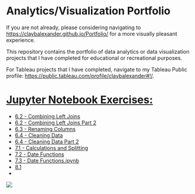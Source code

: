 # Analytics/Visualization Portfolio

If you are not already, please considering navigating to https://claybalexander.github.io/Portfolio/ for a more visually pleasant experience. 

This repository contains the portfolio of data analytics or data visualization projects that I have completed for educational or recreational purposes.

For Tableau projects that I have completed, navigate to my Tableau Public profile: https://public.tableau.com/profile/claybalexander#!/.

# [Jupyter Notebook Exercises:](https://github.com/claybalexander/Portfolio/tree/main/Jupyter%20Notebooks) 

* [6.2 - Combining Left Joins](https://github.com/claybalexander/Portfolio/blob/main/Jupyter%20Notebooks/6.2%20-%20Combining%20Left%20Joins%20.ipynb)
* [6.2 - Combining Left Joins Part 2](https://github.com/claybalexander/Portfolio/blob/main/Jupyter%20Notebooks/6.2%20-%20Combining%20Left%20Joins%20Part%202.ipynb)
* [6.3 - Renaming Columns](https://github.com/claybalexander/Portfolio/blob/main/Jupyter%20Notebooks/6.3%20-%20RenamingColumns.ipynb)
* [6.4 - Cleaning Data](https://github.com/claybalexander/Portfolio/blob/main/Jupyter%20Notebooks/6.4%20-%20CleaningData.ipynb)
* [6.4 - Cleaning Data Part 2](https://github.com/claybalexander/Portfolio/blob/main/Jupyter%20Notebooks/6.4%20-%20Cleaning%20Data2%20.ipynb)
* [7.1 - Calculations and Splitting](https://github.com/claybalexander/Portfolio/blob/main/Jupyter%20Notebooks/7.1%20-%20Calculations%20And%20Splitting.ipynb)
* [7.2 - Date Functions](https://github.com/claybalexander/Portfolio/blob/main/Jupyter%20Notebooks/7.2%20-%20Date%20Functions.ipynb)
* [7.3 - Date Functions.ipynb](https://github.com/claybalexander/Portfolio/blob/main/Jupyter%20Notebooks/7.3%20-%20Date%20Functions.ipynb)
* [8.1](https://github.com/claybalexander/Portfolio/blob/main/Jupyter%20Notebooks/8.1.ipynb)
* []()

![](/images/positions.png)
